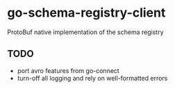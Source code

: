 # go-schema-registry-client

ProtoBuf native implementation of the schema registry

## TODO 

- port avro features from go-connect
- turn-off all logging and rely on well-formatted errors